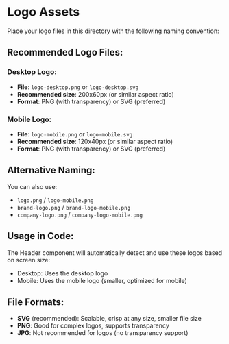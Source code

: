 # Logo Assets

Place your logo files in this directory with the following naming convention:

## Recommended Logo Files:

### Desktop Logo:
- **File**: `logo-desktop.png` or `logo-desktop.svg`
- **Recommended size**: 200x60px (or similar aspect ratio)
- **Format**: PNG (with transparency) or SVG (preferred)

### Mobile Logo:
- **File**: `logo-mobile.png` or `logo-mobile.svg`  
- **Recommended size**: 120x40px (or similar aspect ratio)
- **Format**: PNG (with transparency) or SVG (preferred)

## Alternative Naming:
You can also use:
- `logo.png` / `logo-mobile.png`
- `brand-logo.png` / `brand-logo-mobile.png`
- `company-logo.png` / `company-logo-mobile.png`

## Usage in Code:
The Header component will automatically detect and use these logos based on screen size:
- Desktop: Uses the desktop logo
- Mobile: Uses the mobile logo (smaller, optimized for mobile)

## File Formats:
- **SVG** (recommended): Scalable, crisp at any size, smaller file size
- **PNG**: Good for complex logos, supports transparency
- **JPG**: Not recommended for logos (no transparency support)
